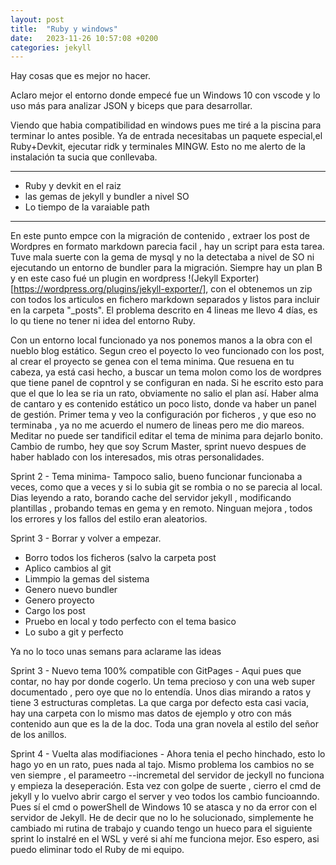 ```yaml
---
layout: post
title:  "Ruby y windows"
date:   2023-11-26 10:57:08 +0200
categories: jekyll
---
```



Hay cosas que es mejor no hacer.

Aclaro mejor el entorno donde empecé fue un Windows 10 con vscode y lo uso más para analizar JSON y biceps que para desarrollar. 

Viendo que habia compatibilidad en windows pues me tiré a la piscina para terminar lo antes posible. Ya de entrada necesitabas un paquete especial,el Ruby+Devkit, ejecutar ridk y terminales MINGW. Esto no me alerto de la instalación ta sucia que conllevaba.

---
* Ruby y devkit en el raiz
* las gemas de jekyll y bundler a nivel SO
* Lo tiempo de la varaiable path
---

En este punto empce con la migración de contenido , extraer los post de Wordpres en formato markdown parecia facil , hay un script para esta tarea. Tuve mala suerte con la gema de mysql y no la detectaba a nivel de SO ni ejecutando un entorno de bundler para la migración. Siempre hay un plan B y en este caso fué un plugin en wordpress !(Jekyll Exporter)[https://wordpress.org/plugins/jekyll-exporter/], con el obtenemos un zip con todos los articulos en fichero markdown separados y listos para incluir en la carpeta "_posts". El problema descrito en 4 lineas me llevo 4 días, es lo qu tiene no tener ni idea del entorno Ruby.

Con un entorno local funcionado ya nos ponemos manos a la obra con el nueblo blog estático. Segun creo el poyecto  lo veo funcionado con los post, al crear el proyecto se genea con el tema  minima. Que resuena en tu cabeza, ya está casi hecho, a buscar un tema molon como los de wordpres que tiene panel de copntrol y se configuran en nada. Si he escrito esto para que el que lo lea se ria un rato, obviamente no salio el plan así. Haber alma de cantaro  y es contenido estático un poco listo, donde va haber un panel de gestión. Primer tema y veo la configuración por ficheros , y que eso no terminaba , ya no me acuerdo el numero de lineas pero me dio mareos. Meditar  no puede ser tandificil  editar el tema de minima para dejarlo bonito. Cambio de rumbo, hey que soy Scrum Master, sprint nuevo despues de haber hablado con los interesados, mis otras personalidades. 

Sprint 2 - Tema minima- Tampoco salio, bueno funcionar funcionaba a veces, como que a veces y si lo subia git se rombia o no se parecia al local. Dias leyendo a rato, borando cache del servidor jekyll , modificando plantillas , probando temas en gema  y en remoto. Ninguan mejora , todos los errores y los fallos del estilo eran aleatorios.

Sprint 3 - Borrar y volver a empezar. 
* Borro todos los ficheros (salvo la carpeta post 
* Aplico cambios al git
* Limmpio la gemas del sistema
* Genero nuevo bundler 
* Genero proyecto
* Cargo los post 
* Pruebo en local y todo perfecto con el tema basico
* Lo subo a git y perfecto

Ya no lo toco unas semans para aclarame las ideas


Sprint 3 - Nuevo tema 100% compatible con GitPages - Aqui pues que contar, no hay por donde cogerlo. Un tema precioso y con una web super documentado , pero oye que no lo entendía. Unos dias mirando a ratos y tiene 3 estructuras completas. La que carga por defecto esta casi vacia, hay una carpeta con lo mismo  mas datos de ejemplo  y otro con  más contenido aun que es la de la doc. Toda una gran novela al estilo del señor de los anillos.

Sprint 4 - Vuelta alas modifiaciones - Ahora tenia el pecho hinchado, esto lo hago yo en un rato,  pues nada al tajo. Mismo problema los cambios no se ven siempre  , el parameetro --incremetal del servidor de jeckyll no funciona y empieza la deseperación. Esta vez con golpe de suerte , cierro el cmd de jekyll y lo vuelvo abrir cargo el server  y veo todos los cambio funcioanndo. Pues sí el cmd o powerShell de Windows 10 se atasca y no da error con el servidor de Jekyll. He de decir que no lo he solucionado, simplemente he cambiado mi rutina de trabajo y cuando tengo un hueco para el siguiente sprint lo instalré en el WSL y veré si ahí me funciona mejor. Eso espero, asi puedo eliminar todo el Ruby de mi equipo.


